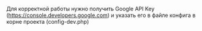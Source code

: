 Для корректной работы нужно получить Google API Key (https://console.developers.google.com) и указать его в файле конфига в корне проекта (config-dev.php)